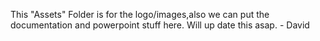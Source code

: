 This "Assets" Folder is for the logo/images,also we can put the documentation and powerpoint stuff here. Will up date this asap. - David
